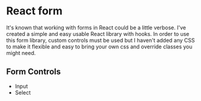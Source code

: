# React form

It's known that working with forms in React could be a little verbose. I've created a simple and easy usable React library with hooks. In order to use this form library, custom controls must be used but I haven't added any CSS to make it flexible and easy to bring your own css and override classes you might need.

## Form Controls

- Input
- Select

